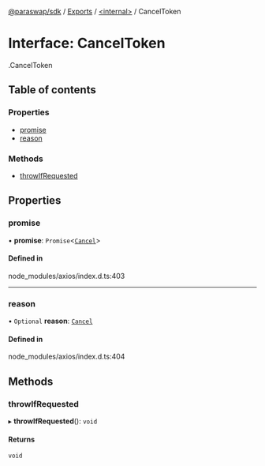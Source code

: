 [@paraswap/sdk](../README.md) / [Exports](../modules.md) / [<internal\>](../modules/internal_.md) / CancelToken

# Interface: CancelToken

[<internal>](../modules/internal_.md).CancelToken

## Table of contents

### Properties

- [promise](internal_.CancelToken.md#promise)
- [reason](internal_.CancelToken.md#reason)

### Methods

- [throwIfRequested](internal_.CancelToken.md#throwifrequested)

## Properties

### promise

• **promise**: `Promise`<[`Cancel`](internal_.Cancel.md)\>

#### Defined in

node_modules/axios/index.d.ts:403

___

### reason

• `Optional` **reason**: [`Cancel`](internal_.Cancel.md)

#### Defined in

node_modules/axios/index.d.ts:404

## Methods

### throwIfRequested

▸ **throwIfRequested**(): `void`

#### Returns

`void`
